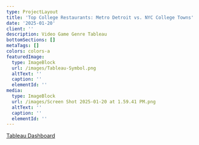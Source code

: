 ```yaml
---
type: ProjectLayout
title: 'Top College Restaurants: Metro Detroit vs. NYC College Towns'
date: '2025-01-20'
client: ''
description: Video Game Genre Tableau
bottomSections: []
metaTags: []
colors: colors-a
featuredImage:
  type: ImageBlock
  url: /images/Tableau-Symbol.png
  altText: ''
  caption: ''
  elementId: ''
media:
  type: ImageBlock
  url: /images/Screen Shot 2025-01-20 at 1.59.41 PM.png
  altText: ''
  caption: ''
  elementId: ''
---
```

[Tableau Dashboard](https://public.tableau.com/app/profile/maheen.asghar3706/viz/VideoGameSales_17373991416240/Dashboard1?publish=yes)
